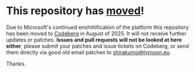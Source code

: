 # This repository has [moved](https://shirakumo.org/projects/keygenerator)!
Due to Microsoft's continued enshittification of the platform this repository has been moved to [Codeberg](https://shirakumo.org/projects/keygenerator) in August of 2025. It will not receive further updates or patches. **Issues and pull requests will not be looked at here either**, please submit your patches and issue tickets on Codeberg, or send them directly via good old email patches to [shirakumo@tymoon.eu](mailto:shirakumo@tymoon.eu).

Thanks.